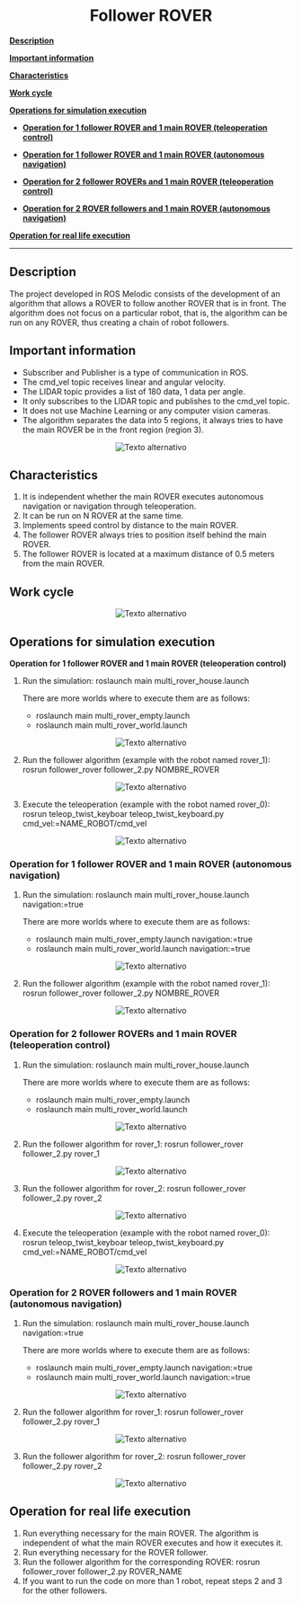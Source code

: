 <h1 align="center">
  Follower ROVER
</h1>

[**Description**](#_page0_x82.00_y321.92)

[**Important information**](#_page0_x82.00_y391.92)

[**Characteristics**](#_page0_x82.00_y719.92)

[**Work cycle**](#_page1_x82.00_y147.92)

[**Operations for simulation execution**](#_page1_x82.00_y504.92)

- [**Operation for 1 follower ROVER and 1 main ROVER (teleoperation control)**](#_page1_x82.00_y546.92)

- [**Operation for 1 follower ROVER and 1 main ROVER (autonomous navigation)**](#_page3_x82.00_y550.92)

- [**Operation for 2 follower ROVERs and 1 main ROVER (teleoperation control)**](#_page5_x82.00_y324.92)

- [**Operation for 2 ROVER followers and 1 main ROVER (autonomous navigation)**](#_page7_x82.00_y261.92)

[**Operation for real life execution**](#_page8_x82.00_y604.92)

<hr>

<a name="_page0_x82.00_y321.92"></a>
## **Description**

The project developed in ROS Melodic consists of the development of an algorithm that allows a ROVER to follow another ROVER that is in front. The algorithm does not focus on a particular robot, that is, the algorithm can be run on any ROVER, thus creating a chain of robot followers. 

<a name="_page0_x82.00_y391.92"></a>
## **Important information** 

- Subscriber and Publisher is a type of communication in ROS. 
- The cmd\_vel topic receives linear and angular velocity. 
- The LIDAR topic provides a list of 180 data, 1 data per angle. 
- It only subscribes to the LIDAR topic and publishes to the cmd\_vel topic. 
- It does not use Machine Learning or any computer vision cameras. 
- The algorithm separates the data into 5 regions, it always tries to have the main ROVER be in the front region (region 3). 

<p align="center">
  <img src="docs/imgs/two_robots_rviz.jpeg" alt="Texto alternativo"> 
</p>

<a name="_page0_x82.00_y719.92"></a>
## **Characteristics** 

1. It  is  independent  whether  the  main  ROVER  executes  autonomous  navigation  or navigation through teleoperation. 
2. It can be run on N ROVER at the same time. 
2. Implements speed control by distance to the main ROVER. 
2. The follower ROVER always tries to position itself behind the main ROVER. 
2. The follower ROVER is located at a maximum distance of 0.5 meters from the main ROVER. 

<a name="_page1_x82.00_y147.92"></a>
## **Work cycle** 

<p align="center">
  <img src="docs/imgs/work_cycle.png" alt="Texto alternativo">
</p>

<a name="_page1_x82.00_y504.92"></a>
## **Operations for simulation execution** 

<a name="_page1_x82.00_y546.92"></a>**Operation for 1 follower ROVER and 1 main ROVER (teleoperation control)** 

1. Run the simulation: roslaunch main multi\_rover\_house.launch 

   There are more worlds where to execute them are as follows: 

    - roslaunch main multi\_rover\_empty.launch 
    - roslaunch main multi\_rover\_world.launch 

<p align="center">
  <img src="docs/imgs/two_robots_rviz.jpeg" alt="Texto alternativo">
</p>

2. Run the follower algorithm (example with the robot named rover\_1): rosrun follower\_rover follower\_2.py NOMBRE\_ROVER 

<p align="center">
  <img src="docs/imgs/1_follower_1_main.jpeg" alt="Texto alternativo"> 
</p>

3. Execute the teleoperation (example with the robot named rover\_0): rosrun teleop\_twist\_keyboar teleop\_twist\_keyboard.py cmd\_vel:=NAME\_ROBOT/cmd\_vel 

<p align="center">
  <img src="docs/imgs/teleop_1_follower_1_main.jpeg" alt="Texto alternativo"> 
</p>

<a name="_page3_x82.00_y550.92"></a>
### **Operation for 1 follower ROVER and 1 main ROVER (autonomous navigation)** 

1. Run the simulation: roslaunch main multi\_rover\_house.launch navigation:=true 

   There are more worlds where to execute them are as follows: 

    - roslaunch main multi\_rover\_empty.launch navigation:=true 
    - roslaunch main multi\_rover\_world.launch navigation:=true 

<p align="center">
  <img src="docs/imgs/auto_nav_2_robots.jpeg" alt="Texto alternativo">
</p>

2. Run the follower algorithm (example with the robot named rover\_1): rosrun follower\_rover follower\_2.py NOMBRE\_ROVER 

<p align="center">
  <img src="docs/imgs/1_follower_1_main.jpeg" alt="Texto alternativo"> 
</p>

<a name="_page5_x82.00_y324.92"></a>
### **Operation for 2 follower ROVERs and 1 main ROVER (teleoperation control)** 

1. Run the simulation: roslaunch main multi\_rover\_house.launch 

   There are more worlds where to execute them are as follows: 

    - roslaunch main multi\_rover\_empty.launch 
    - roslaunch main multi\_rover\_world.launch 

<p align="center">
  <img src="docs/imgs/2_followers_1_main.jpeg" alt="Texto alternativo"> 
</p>

2. Run the follower algorithm for rover\_1: rosrun follower\_rover follower\_2.py rover\_1 

<p align="center">
  <img src="docs/imgs/follower_rover_1.jpeg" alt="Texto alternativo"> 
</p>

3. Run the follower algorithm for rover\_2: rosrun follower\_rover follower\_2.py rover\_2 

<p align="center">
  <img src="docs/imgs/follower_rover_2.jpeg" alt="Texto alternativo"> 
</p>

4. Execute the teleoperation (example with the robot named rover\_0): rosrun teleop\_twist\_keyboar teleop\_twist\_keyboard.py cmd\_vel:=NAME\_ROBOT/cmd\_vel 

<p align="center">
  <img src="docs/imgs/teleop_2_followers_1_main.jpeg" alt="Texto alternativo"> 
</p>

<a name="_page7_x82.00_y261.92"></a>
### **Operation for 2 ROVER followers and 1 main ROVER (autonomous navigation)** 

1. Run the simulation: roslaunch main multi\_rover\_house.launch navigation:=true 

   There are more worlds where to execute them are as follows: 

    - roslaunch main multi\_rover\_empty.launch navigation:=true 
    - roslaunch main multi\_rover\_world.launch navigation:=true 

<p align="center">
  <img src="docs/imgs/2_followers_1_main.jpeg" alt="Texto alternativo"> 
</p>

2. Run the follower algorithm for rover\_1: rosrun follower\_rover follower\_2.py rover\_1 

<p align="center">
  <img src="docs/imgs/follower_rover_1.jpeg" alt="Texto alternativo"> 
</p>

3. Run the follower algorithm for rover\_2: rosrun follower\_rover follower\_2.py rover\_2 

<p align="center">
  <img src="docs/imgs/follower_rover_2.jpeg" alt="Texto alternativo"> 
</p>

<a name="_page8_x82.00_y604.92"></a>
## **Operation for real life execution** 

1. Run everything necessary for the main ROVER. The algorithm is independent of what the main ROVER executes and how it executes it. 
1. Run everything necessary for the ROVER follower. 
1. Run the follower algorithm for the corresponding ROVER: rosrun follower\_rover follower\_2.py ROVER\_NAME 
1. If you want to run the code on more than 1 robot, repeat steps 2 and 3 for the other followers. 

[ref1]: Aspose.Words.18b9b6ee-fb8e-4997-9477-eb8b4bd4bbb8.003.jpeg
[ref2]: Aspose.Words.18b9b6ee-fb8e-4997-9477-eb8b4bd4bbb8.005.jpeg
[ref3]: Aspose.Words.18b9b6ee-fb8e-4997-9477-eb8b4bd4bbb8.008.jpeg
[ref4]: Aspose.Words.18b9b6ee-fb8e-4997-9477-eb8b4bd4bbb8.009.jpeg
[ref5]: Aspose.Words.18b9b6ee-fb8e-4997-9477-eb8b4bd4bbb8.010.jpeg
